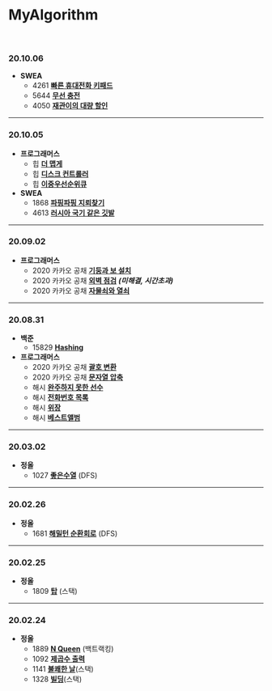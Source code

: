 # MyAlgorithm

<br/>



### 20.10.06

- **SWEA**
  - 4261 [**빠른 휴대전화 키패드**](https://swexpertacademy.com/main/code/problem/problemDetail.do?contestProbId=AWLL7kaaAPsDFAUW)
  - 5644 [**무선 충전**](https://swexpertacademy.com/main/code/problem/problemDetail.do?contestProbId=AWXRDL1aeugDFAUo)
  - 4050 [**재관이의 대량 할인**](https://swexpertacademy.com/main/code/problem/problemDetail.do?contestProbId=AWIseXoKEUcDFAWN)



---

### 20.10.05

- **프로그래머스**
  - 힙 [**더 맵게**](https://programmers.co.kr/learn/courses/30/lessons/42626)
  - 힙 [**디스크 컨트롤러**](https://programmers.co.kr/learn/courses/30/lessons/42627)
  - 힙 [**이중우선순위큐**](https://programmers.co.kr/learn/courses/30/lessons/42628)
- **SWEA**
  - 1868 [**파핑파핑 지뢰찾기**](https://swexpertacademy.com/main/code/problem/problemSubmitHistory.do?contestProbId=AV5LwsHaD1MDFAXc)
  - 4613 [**러시아 국기 같은 깃발**](https://swexpertacademy.com/main/code/problem/problemSubmitHistory.do?contestProbId=AWQl9TIK8qoDFAXj)



---

### 20.09.02

- **프로그래머스** 
  - 2020 카카오 공채 [**기둥과 보 설치**](https://programmers.co.kr/learn/courses/30/lessons/60061)
  - 2020 카카오 공채 [**외벽 점검**](https://programmers.co.kr/learn/courses/30/lessons/60062) ***(미해결, 시간초과)***
  - 2020 카카오 공채 [**자물쇠와 열쇠**](https://programmers.co.kr/learn/courses/30/lessons/60059)



---

### 20.08.31

- **백준** 
  - 15829 [**Hashing**](https://www.acmicpc.net/problem/13783)
- **프로그래머스** 
  - 2020 카카오 공채 [**괄호 변환**](https://programmers.co.kr/learn/courses/30/lessons/60058)
  - 2020 카카오 공채 **[문자열 압축](https://programmers.co.kr/learn/courses/30/lessons/60057)**
  - 해시 [**완주하지 못한 선수**](https://programmers.co.kr/learn/courses/30/lessons/42576) 
  - 해시 [**전화번호 목록**](https://programmers.co.kr/learn/courses/30/lessons/42577)
  - 해시 [**위장**](https://programmers.co.kr/learn/courses/30/lessons/42578)
  - 해시 [**베스트앨범**](https://programmers.co.kr/learn/courses/30/lessons/42579)



---

### 20.03.02

- **정올** 
  - 1027 [**좋은수열**](http://www.jungol.co.kr/bbs/board.php?bo_table=pbank&wr_id=306&sca=99&sfl=wr_subject&stx=좋은수열) (DFS)



---

### 20.02.26

- **정올** 
  - 1681 [**해밀턴 순환회로**](http://www.jungol.co.kr/bbs/board.php?bo_table=pbank&wr_id=954&sca=99&sfl=wr_subject&stx=해밀턴순환회로) (DFS)



---

### 20.02.25

- **정올** 
  - 1809 [**탑**](http://www.jungol.co.kr/bbs/board.php?bo_table=pbank&wr_id=1082&sca=99&sfl=wr_subject&stx=탑) (스택)



---

### 20.02.24

- **정올** 
  - 1889 [**N Queen**](http://www.jungol.co.kr/bbs/board.php?bo_table=pbank&wr_id=1162&sca=99&sfl=wr_subject&stx=NQueen) (백트랙킹)
  - 1092 [**제곱수 출력**](http://www.jungol.co.kr/bbs/board.php?bo_table=pbank&wr_id=372&sca=99&sfl=wr_subject&stx=제곱수)
  - 1141 [**불쾌한 날**](http://www.jungol.co.kr/bbs/board.php?bo_table=pbank&wr_id=421&sca=99&sfl=wr_subject&stx=불쾌한날)(스택)
  - 1328 [**빌딩**](http://www.jungol.co.kr/bbs/board.php?bo_table=pbank&wr_id=607&sca=99&sfl=wr_subject&stx=빌딩)(스택)

